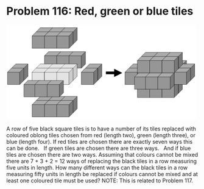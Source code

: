 # Problem 116: Red, green or blue tiles

![problem](problem.gif)

A row of five black square tiles is to have a number of its tiles
replaced with coloured oblong tiles chosen from red (length two), green
(length three), or blue (length four). If red tiles are chosen there are
exactly seven ways this can be done.   If green tiles are chosen there
are three ways.   And if blue tiles are chosen there are two ways.
Assuming that colours cannot be mixed there are 7 + 3 + 2 = 12 ways of
replacing the black tiles in a row measuring five units in length. How
many different ways can the black tiles in a row measuring fifty units
in length be replaced if colours cannot be mixed and at least one
coloured tile must be used? NOTE: This is related to Problem 117.
